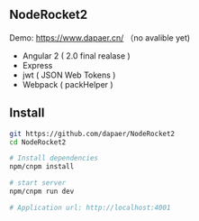## NodeRocket2 

Demo: https://www.dapaer.cn/   （no avalible yet)


- Angular 2 ( 2.0 final realase )
- Express
- jwt ( JSON Web Tokens )
- Webpack ( packHelper )

## Install
```bash
git https://github.com/dapaer/NodeRocket2
cd NodeRocket2

# Install dependencies
npm/cnpm install

# start server
npm/cnpm run dev

# Application url: http://localhost:4001
```

